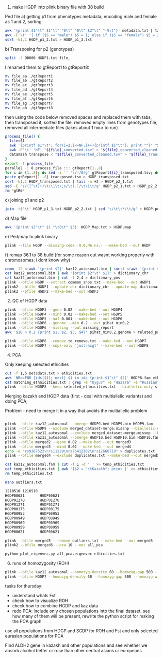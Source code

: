 1) make HGDP into plink binary file with 38 build

Ped file
a) getting p1 from phenotypes metadata, encoding male and female as 1 and 2, sorting
```bash
awk '{print $1"\t" $1"\t" "0\t" "0\t" $2"\t" "-9\t"}' metadata.txt | tail -n +2 > HGDP_p1_1.txt
awk -F'\t' '{ if ($5 == "male") $5 = 1; else if ($5 == "female") $5 = 2; print }' OFS='\t' HGDP_p1_1.txt > HGDP_p1_2.txt
sort -k1,1 HGDP_p1_2.txt > HGDP_p1_3.txt
```

b) Transposing for p2 (genotypes)
```bash
split -l 90000 HGDP1.txt file_
```

I renamed them to gtReport1 to gtReport8:
```bash
mv file_aa ./gtReport1
mv file_ab ./gtReport2
mv file_ac ./gtReport3
mv file_ad ./gtReport4
mv file_ae ./gtReport5
mv file_af ./gtReport6
mv file_ag ./gtReport7
mv file_ah ./gtReport8
```

then using the code below removed spaces and replaced them with tabs, then transposed it, sorted the file, removed empty lines from genotypes file, removed all intermediate files
(takes about 1 hour to run)

```bash
process_file() {
  file=$1
  awk '{printf $1"\t"; for(i=2;i<=NF;i++){printf $i"\t"}; print ""}' "$file" > "${file}_converted.tsv"
  awk -F'\t' 'NF' "${file}_converted.tsv" > "${file}_converted_cleaned.tsv"
  datamash transpose < "${file}_converted_cleaned.tsv" > "${file}_transposed.tsv"
}
export -f process_file
parallel -j 8 process_file ::: gtReport{1..8}
for i in {1..8}; do sed -i '' 's/-/0/g' gtReport${i}_transposed.tsv; done
paste gtReport{1..8}_transposed.tsv > HGDP_transposed.txt
sort -k1,1 HGDP_transposed.txt | tail -n +2 > HGDP_p2_1.txt
sed -E 's/([^\t]+)\t/\1\t/;s/\t(.)/\t\1\t/g' HGDP_p2_1.txt > HGDP_p2_2.txt
rm *gtRe*
```

c) joining p1 and p2
```bash
join -t$'\t' HGDP_p1_3.txt HGDP_p2_2.txt | sed 's/\t\t*/\t/g' > HGDP.ped
```

d) Map file
```bash
awk '{print $2"\t" $1 "\t0\t" $3}' HGDP_Map.txt > HGDP.map
```

e) Ped/map to plink binary
```bash
plink --file HGDP --missing-code -9,0,NA,na,- --make-bed --out HGDP
```

f) remap 36.1 to 38 build (for some reason cut wasnt working properly with chromosomes; i dont know why)
```bash
comm -12 <(awk '{print $2}' kaz12_autosomal.bim | sort) <(awk '{print $2}' HGDP.bim | sort) > common_snps.txt
cat kaz12_autosomal.bim | awk '{print $2"\t" $1}' > dictionary_chr
cat kaz12_autosomal.bim | cut -f 2,4 > dictionary_pos
plink --bfile HGDP --extract common_snps.txt --make-bed --out HGDP1
plink2 --bfile HGDP1 --update-chr dictionary_chr --update-map dictionary_pos --sort-vars --make-pgen --out HGDP2
plink2 --pfile HGDP2 --make-bed --out HGDP3
```

2) QC of HGDP data
```bash
plink --bfile HGDP3 --geno 0.02 --make-bed --out HGDP4
plink --bfile HGDP4 --mind 0.02 --make-bed --out HGDP5
plink --bfile HGDP5 --maf 0.001 --make-bed --out HGDP6
plink --bfile HGDP6 --genome --min 0.2 --out pihat_min0.2
plink --bfile HGDP6 --missing --out missing_report
awk '$10 > 0.2 {print $1, $2, $3, $4}' pihat_min0.2.genome > related_pairs.txt
```

```bash
plink --bfile HGDP6 --remove to_remove.txt --make-bed --out HGDP7
plink --bfile HGDP7 --snps-only 'just-acgt' --make-bed --out HGDP8
```

4) PCA

Only keeping selected ethicities
```bash
cut -f 1,5 metadata.txt > ethicities.txt
awk 'NR==FNR {ids[$1]; next} $1 in ids {print $1"\t" $2}' HGDP8.fam ethicities.txt > matching_ethnicities.txt
cat matching_ethnicities.txt | grep -e "Uygur" -e "Hazara" -e "Russian" -e "French" -e "Basque" -e "Bergamo" -e "Pathan" -e "Sindhi" -e "Kalash" -e "Adygei" -e "Bedouin" -e "Mozabite" -e "Japanese" -e "Northern" -e "Mongolian" -e "Yakut" -e "Han" | cut -f 1 | awk '{print $1"\t" $1}' > selected_ethnicities.txt
plink --bfile HGDP8 --keep selected_ethnicities.txt --biallelic-only strict --make-bed --out HGDP9
```

Merging kazakh and HGDP data (first - deal with multiallelic variants) and doing PCA;

Problem - need to merge it in a way that avoids the multiallelic problem
```bash

plink --bfile kaz12_autosomal --bmerge HGDP9.bed HGDP9.bim HGDP9.fam --make-bed --out merged1
plink --bfile HGDP9 --exclude merged_dataset-merge.missnp --biallelic-only strict --make-bed --out HGDP10
plink --bfile kaz12_autosomal --exclude merged_dataset-merge.missnp --biallelic-only strict --make-bed --out kaz13_autosomal
plink --bfile kaz13_autosomal --bmerge HGDP10.bed HGDP10.bim HGDP10.fam --make-bed --out merged2
plink --bfile merged2 --geno 0.02 --make-bed --out merged3
plink --bfile merged3 --mind 0.02 --make-bed --out merged4
echo -e "rs9267522\nrs11229\nrs75412302\nrs12660719" > duplicates.txt
plink --bfile merged4 --exclude duplicates.txt --make-bed --out merged5

cat kaz12_autosomal.fam | cut -f 1 -d ' ' >> temp_ethicities.txt 
cat temp_ethicities.txt | awk '{$2 = "\tKazakh"; print }' >> ethicities.txt
rm temp_ethicities.txt
```

```bash
nano outliers.txt
```

```bash
1210510 1210510
HGDP00621       HGDP00621
HGDP01270       HGDP01270
HGDP01271       HGDP01271
HGDP00175       HGDP00175
HGDP00953       HGDP00953
HGDP00949       HGDP00949
HGDP00969       HGDP00969
HGDP00959       HGDP00959
HGDP00621       HGDP00621
```

```bash
plink --bfile merged5 --remove outliers.txt --make-bed --out merged6
plink2 --bfile merged6 --pca 10 --out all_pca 
```

```bash
python plot_eigenvec.py all_pca.eigenvec ethicities.txt
```

6) runs of homozygosity (ROH)
```bash
plink --bfile kaz12_autosomal --homozyg-density 60 --homozyg-gap 500 --homozyg-window-snp 100 --homozyg-window-het 0
plink --bfile HGDP7 --homozyg-density 60 --homozyg-gap 500 --homozyg-window-snp 100 --homozyg-window-het 0
```

tasks for thursday:
- understand whats Fst
- check how to visualize ROH
- check how to combine HGDP and kaz data
- redo PCA: include only chosen populations into the final dataset, see how many of them will be present, rewrite the python script for making the PCA graph

use all populations from HDGP and SGDP for ROH and Fst and only selected eurasian populations for PCA

Find ALDH2 gene in kazakh and other populations and see whether we absorb alcohol better or rose than other central asians or europeans
